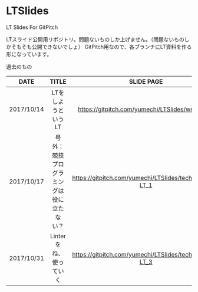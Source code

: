 # LTSlides
LT Slides For GitPitch

LTスライド公開用リポジトリ。問題ないものしか上げません。（問題ないものしかそもそも公開できないでしょ）
GitPitch用なので、各ブランチにLT資料を作る形になっています。

過去のもの

|DATE|TITLE|SLIDE PAGE|
|:-:|:-:|:-:|
| 2017/10/14 | LTをしようというLT| https://gitpitch.com/yumechi/LTSlides/ws-LT_56 |
| 2017/10/17 | 号外：競技プログラミングは役に立たない？| https://gitpitch.com/yumechi/LTSlides/tech_meetup-LT_1 |
| 2017/10/31 | Linterをね、使っていく | https://gitpitch.com/yumechi/LTSlides/tech_meetup-LT_3 |

